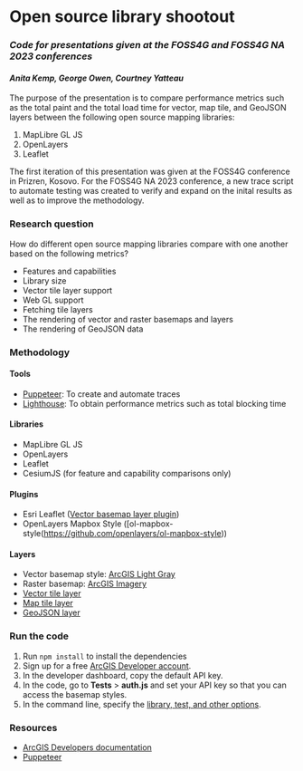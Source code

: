 # Open source library shootout 
### _Code for presentations given at the FOSS4G and FOSS4G NA 2023 conferences_
#### _Anita Kemp, George Owen, Courtney Yatteau_ 

The purpose of the presentation is to compare performance metrics such as the total paint and the total load time for vector, map tile, and GeoJSON layers between the following open source mapping libraries: 

1. MapLibre GL JS
2. OpenLayers
3. Leaflet 

The first iteration of this presentation was given at the FOSS4G conference in Prizren, Kosovo. For the FOSS4G NA 2023 conference, a new trace script to automate testing was created to verify and expand on the inital results as well as to improve the methodology. 

### Research question 

How do different open source mapping libraries compare with one another based on the following metrics?  

* Features and capabilities  
* Library size 
* Vector tile layer support  
* Web GL support 
* Fetching tile layers 
* The rendering of vector and raster basemaps and layers  
* The rendering of GeoJSON data

### Methodology 

#### Tools 

* [Puppeteer](https://pptr.dev/): To create and automate traces
* [Lighthouse](https://github.com/GoogleChrome/lighthouse/blob/main/docs/puppeteer.md): To obtain performance metrics such as total blocking time

#### Libraries 

* MapLibre GL JS
* OpenLayers
* Leaflet
* CesiumJS (for feature and capability comparisons only)

#### Plugins 

* Esri Leaflet ([Vector basemap layer plugin](https://developers.arcgis.com/esri-leaflet/api-reference/layers/vector-basemap/))
* OpenLayers Mapbox Style ([ol-mapbox-style(https://github.com/openlayers/ol-mapbox-style))

#### Layers 

* Vector basemap style: [ArcGIS Light Gray](https://developers.arcgis.com/documentation/mapping-apis-and-services/maps/services/basemap-layer-service/#streets-and-navigation)
* Raster basemap: [ArcGIS Imagery](https://developers.arcgis.com/documentation/mapping-apis-and-services/maps/services/basemap-layer-service/#image-tile-service-url)
* [Vector tile layer](https://www.arcgis.com/home/item.html?id=f0298e881b5b4743bbdf2c7d378acc84)
* [Map tile layer](https://www.arcgis.com/home/item.html?id=47bb79dee97b41ae8c542211b3527a24)
* [GeoJSON layer](https://www.arcgis.com/home/item.html?id=66c5bd3cde384c448216bd7ed9f4061f) 

### Run the code 

1. Run `npm install` to install the dependencies
2. Sign up for a free [ArcGIS Developer account](https://developers.arcgis.com/sign-up/).
3. In the developer dashboard, copy the default API key.
4. In the code, go to **Tests** > **auth.js** and set your API key so that you can access the basemap styles. 
5. In the command line, specify the [library, test, and other options](https://github.com/ak-kemp/foss4g-comparison/blob/main/trace-script.mjs#L51). 

### Resources 

* [ArcGIS Developers documentation](https://developers.arcgis.com/documentation/)
* [Puppeteer](https://pptr.dev/)
